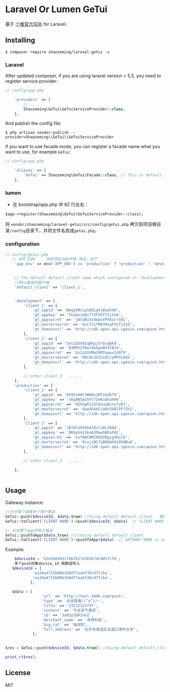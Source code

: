 # Laravel Or Lumen GeTui  

基于 [个推官方SDK](http://docs.getui.com/getui/server/php/start/)  for Laravel.

## Installing

```shell
$ composer require shaozeming/laravel-getui -v
```
### Laravel

After updated composer, if you are using laravel version < 5.5, you need to register service provider: 

```php
// config/app.php

    'providers' => [
        //...
        Shaozeming\GeTui\GeTuiServiceProvider::class,
    ],
```

And publish the config file: 

```shell
$ php artisan vendor:publish --provider=Shaozeming\\GeTui\\GeTuiServiceProvider
```

if you want to use facade mode, you can register a facade name what you want to use, for example `GeTui`:

```php
// config/app.php

    'aliases' => [
        'GeTui' => Shaozeming\GeTui\Facade::class, // This is default in laravel 5.5
    ],
```

### lumen

- 在 bootstrap/app.php 中 82 行左右：
```
$app->register(Shaozeming\GeTui\GeTuiServiceProvider::class);
```
将 `vendor/shaozeming/laravel-getui/src/config/getui.php` 拷贝到项目根目录`/config`目录下，并将文件名改成`getui.php`。

### configuration 

```php
// config/getui.php
   // APP_EVN     你的项目当前环境 测试、生产
    'app_env' => env('APP_ENV') == 'production' ? 'production' : 'development',

   
    // The default default_client name which configured in `development` or `production` section
    //默认推送的客户端
    'default_client' => 'client_1',


    'development' => [
        'client_1' => [
            'gt_appid' => 'WAqyXNcLpS8OLg4jBywS48',
            'gt_appkey' => 'FkxUuibQsT75FX5Tt5jteA',
            'gt_appsecret' => 'jWtd0iUzdmAvVPhKorrtW1',
            'gt_mastersecret' => '4uCfJsfME99oaF5sT1ZjO',
            'gt_domainurl' => 'http://sdk.open.api.igexin.com/apiex.htm',
        ],
        'client_2' => [
            'gt_appid' => 'SeldZ6X0Iq8hpj5rGvqAk8',
            'gt_appkey' => '93MPU2THwl9okpeNf4lNI4',
            'gt_appsecret' => 'kzZuSXVMm29M7owpvId979',
            'gt_mastersecret' => '0QCmCdVZSi8lcyMFXLB4e',
            'gt_domainurl' => 'http://sdk.open.api.igexin.com/apiex.htm',
        ],

        // other client_3   ......
    ],
    'production' => [
        'client_1' => [
            'gt_appid' => '6V95sH0t3W6Du1MTiU3679',
            'gt_appkey' => 'n6q8NSAshP77ImKxdhuHV6',
            'gt_appsecret' => '01hGwR1Jdl6vuwBcnvfyD3',
            'gt_mastersecret' => 'daw4hbkFj4Ah3kBlPFfIh2',
            'gt_domainurl' => 'http://sdk.open.api.igexin.com/apiex.htm',
        ],
        'client_2' => [
            'gt_appid' => 'iB7DfaXV6bAf8zlJ0L59A8',
            'gt_appkey' => 'DKKp54s2knA2MaeGBXuF01',
            'gt_appsecret' => 'exTKWC0M1K6O2Bgig5RiC8',
            'gt_mastersecret' => '0cojzBC7yB86mhOiOVHBuA',
            'gt_domainurl' => 'http://sdk.open.api.igexin.com/apiex.htm',
        ],

        // other client_3   ......

    ],
    
```


## Usage

Gateway instance:

```php
//针对单个或者多个用户推送
GeTui::push($deviceId, $data,true) //Using default default_client   推送给默认的客户端
GeTui::toClient('CLIENT NAME')->push($deviceId, $data)  // CLIENT NAME is key name of `development` or `production`  configuration.  //自定义发送的客户端  

// 针对整个app所有人推送
GeTui::pushToApp($data,true) ////Using default default_client  
GeTui::toClient('CLIENT NAME')->pushToApp($data)  // GATEWAY NAME is key name of `development` or `production`  configuration.

```


Example:

```php
    $deviceId = 'b2e5b64931f06f617e363b74c8057cf6';
    多个push对象device_id 用数组传入
   $deviceId = [
            'ea34a4715b08b1b8d77aabf36c977cba',
            'ea34a4715b08b1b8d77aabf36c977cba',
           ];        

   $data = [
                'url' => 'http://test.4d4k.com/push',
                'type' => '点击查看\(^o^)/~',
                'title' => '23232323fdf',
                'content' => '今天天气真好',
                'id' => '3a92y3GR1neZ',
                'merchant_name' => '泽明科技',
                'big_cat' => '电视机',
                'full_address' => '北京市海淀区五道口清华大学',
            ];

 
$res = GeTui::push($deviceId, $data,true); //Using default default_client

print_r($res);


```

## License

MIT
